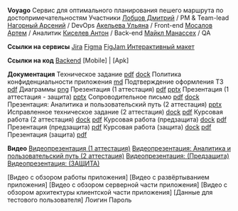**Voyago**
Сервис для оптимального планирования пешего маршрута по достопримечательностям
Участники
[Лобцов Дмитрий]() / PM & Team-lead
[Нагорный Арсений]() / DevOps
[Акельева Ульяна]() / Front-end
[Мосалов Артем]() / Аналитик
[Киселев Антон]() / Back-end
[Майкл Манассех]() / QA

**Ссылки на сервисы**
[Jira]()
[Figma]()
[FigJam Интерактивный макет]()

**Ссылки на код**
[Backend]()
[Mobile] | [Apk]

**Документация**
Техническое задание [pdf]() [dock]()
Политика конфиденциальности приложения [md]()
Подтверждение оформления ТЗ [pdf]()
Диаграммы [png]()
Презентация (1 аттестация) [pdf]() [pptx]()
Презентация (1 аттестация - защита) [pptx]()
Сопроводительное письмо [pdf]() [dock]()
Презентация: Аналитика и пользовательский путь (2 аттестация) [pptx]()
Исправленное техническое задание (2 аттестация) [dock]() [pdf]()
Курсовая работа (2 аттестация) [dock]() [pdf]()
Курсовая работа (предзащита) [dock]() [pdf]()
Презентация (предзащита) [pdf]()
Курсовая работа (защита) [dock]() [pdf]()
Презентация (защита) [pdf]()

**Видео**
[Видеопрезентация (1 аттестация)]()
[Видеопрезентация: Аналитика и пользовательский путь (2 аттестация)]()
[Видеопрезентация: (Предзащита)]()
[Видеопрезентация: (ЗАЩИТА)]()

[Видео с обзором работы приложения]
[Видео с развёртыванием приложения]
[Видео с обзором серверной части приложения]
[Видео с обзором архитектуры клиентской части приложения]
[Данные для тестового пользователя]
Лоигин	Пароль
